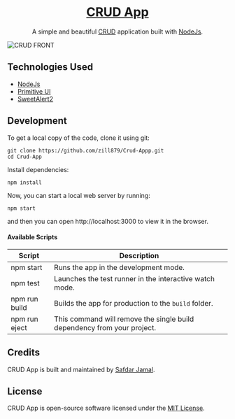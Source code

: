 <h1 align="center">
  <a href="https://github.com/zill879/Crud-App">
    CRUD App
  </a>
</h1>

<p align="center">
  A simple and beautiful <a href="https://www.codecademy.com/articles/what-is-crud">CRUD</a> application built with <a href="https://nodejs.org/en/about">NodeJs</a>.
</p>

![CRUD FRONT](https://github.com/zill879/Crud-App/assets/99209236/97827807-5c75-46bb-a9ae-e7aa339b18b0)


## Technologies Used

- [NodeJs](https://nodejs.org/en/about)
- [Primitive UI](https://taniarascia.github.io/primitive)
- [SweetAlert2](https://sweetalert2.github.io)

## Development

To get a local copy of the code, clone it using git:

```
git clone https://github.com/zill879/Crud-Appp.git
cd Crud-App
```

Install dependencies:

```
npm install
```

Now, you can start a local web server by running:

```
npm start
```

and then you can open http://localhost:3000 to view it in the browser.

#### Available Scripts

| Script        | Description                                                             |
| ------------- | ----------------------------------------------------------------------- |
| npm start     | Runs the app in the development mode.                                   |
| npm test      | Launches the test runner in the interactive watch mode.                 |
| npm run build | Builds the app for production to the `build` folder.                    |
| npm run eject | This command will remove the single build dependency from your project. |

## Credits

CRUD App is built and maintained by [Safdar Jamal](https://safdarjamal.github.io).

## License

CRUD App is open-source software licensed under the [MIT License](https://github.com/SafdarJamal/crud-app/blob/master/LICENSE).
